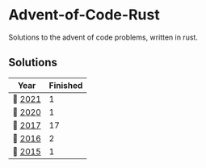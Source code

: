 # Advent-of-Code-Rust

Solutions to the advent of code problems, written in rust.

## Solutions
| Year | Finished |
| --- | --- |
| :christmas_tree: [2021](/2021) | 1 |
| :christmas_tree: [2020](/2020) | 1 |
| :christmas_tree: [2017](/2017) | 17 |
| :christmas_tree: [2016](/2016) | 2 |
| :christmas_tree: [2015](/2015) | 1 |

